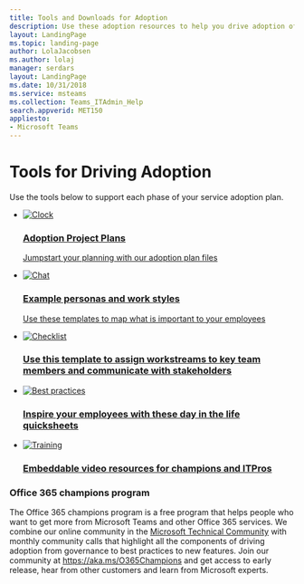 ```yaml
---
title: Tools and Downloads for Adoption
description: Use these adoption resources to help you drive adoption of Microsoft Teams and other Office 365 services.
layout: LandingPage
ms.topic: landing-page
author: LolaJacobsen
ms.author: lolaj
manager: serdars
layout: LandingPage
ms.date: 10/31/2018
ms.service: msteams
ms.collection: Teams_ITAdmin_Help
search.appverid: MET150
appliesto: 
- Microsoft Teams
---
```

# Tools for Driving Adoption 

Use the tools below to support each phase of your service adoption plan.  

<ul class="panelContent cardsFTitle">
    <li>
        <a href="https://github.com/MicrosoftDocs/OfficeDocs-SkypeForBusiness/blob/live/Teams/downloads/serviceadoptionplans-oct2018.zip?raw=true">
        <div class="cardSize">
            <div class="cardPadding">
                <div class="card">
                    <div class="cardImageOuter">
                        <div class="cardImage">
                            <img src="https://docs.microsoft.com/en-us/office/media/icons/clock-teams.svg" alt="Clock" />
                        </div>
                    </div>
                    <div class="cardText">
                        <h3>Adoption Project Plans</h3>
                        <p>Jumpstart your planning with our adoption plan files</p>
                    </div>
                </div>
            </div>
        </div>
        </a>
    </li>
    <li>
        <a href="https://github.com/MicrosoftDocs/OfficeDocs-SkypeForBusiness/blob/live/Teams/downloads/examplepersonas.zip?raw=true">
        <div class="cardSize">
            <div class="cardPadding">
                <div class="card">
                    <div class="cardImageOuter">
                        <div class="cardImage">
                            <img src="https://docs.microsoft.com/en-us/office/media/icons/chat.svg" alt="Chat" />
                        </div>
                    </div>
                    <div class="cardText">
                        <h3>Example personas and work styles</h3>
                        <p>Use these templates to map what is important to your employees<p>
                    </div>
                </div>
            </div>
        </div>
        </a>
    </li>
    <li>
        <a href="https://github.com/MicrosoftDocs/OfficeDocs-SkypeForBusiness/blob/live/Teams/downloads/workassignedandstakeholders.zip?raw=true">
        <div class="cardSize">
            <div class="cardPadding">
                <div class="card">
                    <div class="cardImageOuter">
                        <div class="cardImage">
                            <img src="https://docs.microsoft.com/en-us/office/media/icons/task-checklist-planning-teams.svg" alt="Checklist" />
                        </div>
                    </div>
                    <div class="cardText">
                        <h3>Use this template to assign workstreams to key team members and communicate with stakeholders</h3>
                    </div>
                </div>
            </div>
        </div>
        </a>
    </li>
    <li>
        <a href="https://github.com/MicrosoftDocs/OfficeDocs-SkypeForBusiness/blob/live/Teams/downloads/dayinthelifequicksheets.zip?raw=true">
        <div class="cardSize">
            <div class="cardPadding">
                <div class="card">
                    <div class="cardImageOuter">
                        <div class="cardImage">
                            <img src="https://docs.microsoft.com/en-us//office/media/icons/best-practices-teams.svg" alt="Best practices" />
                        </div>
                    </div>
                    <div class="cardText">
                        <h3>Inspire your employees with these day in the life quicksheets</h3>
                    </div>
                </div>
            </div>
        </div>
        </a>
    </li>
    <li>
        <a href="https://aka.ms/CoffeeintheCloud">
        <div class="cardSize">
            <div class="cardPadding">
                <div class="card">
                    <div class="cardImageOuter">
                        <div class="cardImage">
                            <img src="https://docs.microsoft.com/en-us/office/media/icons/education-tutorial-teams.svg" alt="Training" />
                        </div>
                    </div>
                    <div class="cardText">
                        <h3>Embeddable video resources for champions and ITPros</h3>
                    </div>
                </div>
            </div>
        </div>
        </a>
    </li>
</ul>


### Office 365 champions program
The Office 365 champions program is a free program that helps people who want to get more from Microsoft Teams and other Office 365 services. We combine our online community in the [Microsoft Technical Community](https://aka.ms/DriveAdoption) with monthly community calls that highlight all the components of driving adoption from governance to best practices to new features. Join our community at https://aka.ms/O365Champions and get access to early release, hear from other customers and learn from Microsoft experts.  
